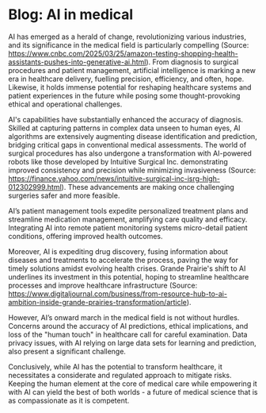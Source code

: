 # Blog: AI in medical

AI has emerged as a herald of change, revolutionizing various industries, and its significance in the medical field is particularly compelling (Source: https://www.cnbc.com/2025/03/25/amazon-testing-shopping-health-assistants-pushes-into-generative-ai.html). From diagnosis to surgical procedures and patient management, artificial intelligence is marking a new era in healthcare delivery, fuelling precision, efficiency, and often, hope. Likewise, it holds immense potential for reshaping healthcare systems and patient experiences in the future while posing some thought-provoking ethical and operational challenges.

AI's capabilities have substantially enhanced the accuracy of diagnosis. Skilled at capturing patterns in complex data unseen to human eyes, AI algorithms are extensively augmenting disease identification and prediction, bridging critical gaps in conventional medical assessments. The world of surgical procedures has also undergone a transformation with AI-powered robots like those developed by Intuitive Surgical Inc. demonstrating improved consistency and precision while minimizing invasiveness (Source: https://finance.yahoo.com/news/intuitive-surgical-inc-isrg-high-012302999.html). These advancements are making once challenging surgeries safer and more feasible.

AI’s patient management tools expedite personalized treatment plans and streamline medication management, amplifying care quality and efficacy. Integrating AI into remote patient monitoring systems micro-detail patient conditions, offering improved health outcomes.

Moreover, AI is expediting drug discovery, fusing information about diseases and treatments to accelerate the process, paving the way for timely solutions amidst evolving health crises. Grande Prairie's shift to AI underlines its investment in this potential, hoping to streamline healthcare processes and improve healthcare infrastructure (Source: https://www.digitaljournal.com/business/from-resource-hub-to-ai-ambition-inside-grande-prairies-transformation/article).

However, AI’s onward march in the medical field is not without hurdles. Concerns around the accuracy of AI predictions, ethical implications, and loss of the "human touch" in healthcare call for careful examination. Data privacy issues, with AI relying on large data sets for learning and prediction, also present a significant challenge. 

Conclusively, while AI has the potential to transform healthcare, it necessitates a considerate and regulated approach to mitigate risks. Keeping the human element at the core of medical care while empowering it with AI can yield the best of both worlds - a future of medical science that is as compassionate as it is competent.